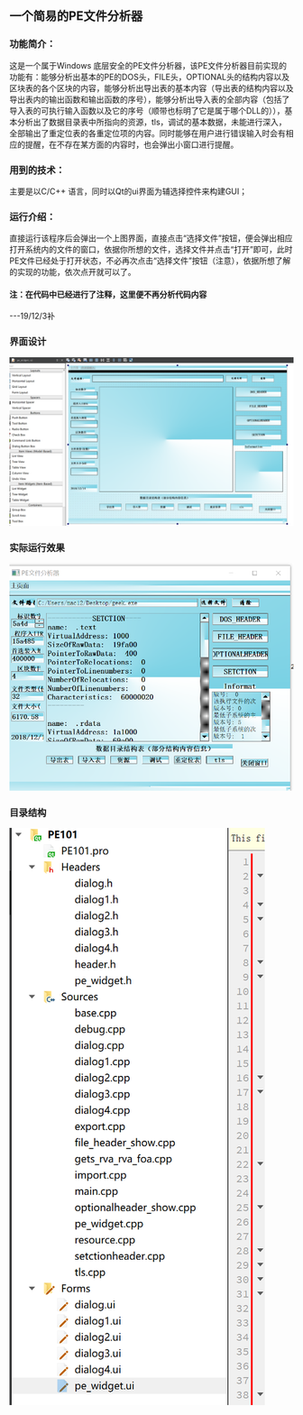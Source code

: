 
## 一个简易的PE文件分析器

### 功能简介：
这是一个属于Windows 底层安全的PE文件分析器，该PE文件分析器目前实现的功能有：能够分析出基本的PE的DOS头，FILE头，OPTIONAL头的结构内容以及区块表的各个区块的内容，能够分析出导出表的基本内容（导出表的结构内容以及导出表内的输出函数和输出函数的序号），能够分析出导入表的全部内容（包括了导入表的可执行输入函数以及它的序号（顺带也标明了它是属于哪个DLL的）），基本分析出了数据目录表中所指向的资源，tls，调试的基本数据，未能进行深入，全部输出了重定位表的各重定位项的内容。同时能够在用户进行错误输入时会有相应的提醒，在不存在某方面的内容时，也会弹出小窗口进行提醒。
### 用到的技术：
主要是以C/C++ 语言，同时以Qt的ui界面为辅选择控件来构建GUI；

### 运行介绍：
直接运行该程序后会弹出一个上图界面，直接点击“选择文件”按钮，便会弹出相应打开系统内的文件的窗口，依据你所想的文件，选择文件并点击“打开”即可，此时PE文件已经处于打开状态，不必再次点击“选择文件”按钮（注意），依据所想了解的实现的功能，依次点开就可以了。
#### 注：在代码中已经进行了注释，这里便不再分析代码内容
---19/12/3补
### 界面设计

![](https://github.com/1291945816/PE-/blob/master/image/%E7%95%8C%E9%9D%A2%E8%AE%BE%E8%AE%A1.png)



### 实际运行效果

![](https://github.com/1291945816/PE-/blob/master/image/%E8%BF%90%E8%A1%8C%E6%A0%B7%E4%BE%8B.png)

### 目录结构

![](https://github.com/1291945816/PE-/blob/master/image/%E7%BB%93%E6%9E%84%E5%B8%83%E5%B1%80.png)
